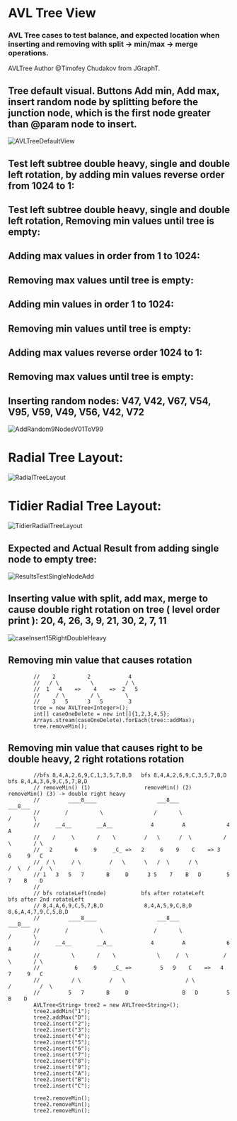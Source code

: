 # AVL Tree View
### AVL Tree cases to test balance, and expected location when inserting and removing with split -> min/max -> merge operations.
AVLTree Author @Timofey Chudakov from JGraphT.

## Tree default visual. Buttons Add min, Add max, insert random node by splitting before the junction node, which is the first node greater than @param node to insert.
![AVLTreeDefaultView](https://user-images.githubusercontent.com/54422342/173126062-152b807a-3698-4619-9557-9730eb95d861.jpg)

## Test left subtree double heavy, single and double left rotation, by adding min values reverse order from 1024 to 1:
## Test left subtree double heavy, single and double left rotation, Removing min values until tree is empty:

## Adding max values in order from 1 to 1024:
## Removing max values until tree is empty:

## Adding min values in order 1 to 1024:
## Removing min values until tree is empty:

## Adding max values reverse order 1024 to 1:
## Removing max values until tree is empty:

## Inserting random nodes: V47, V42, V67, V54, V95, V59, V49, V56, V42, V72 

![AddRandom9NodesV01ToV99](https://user-images.githubusercontent.com/54422342/173126082-96b397f8-7e79-4a54-945c-1a889db953a7.jpg)

# Radial Tree Layout:
![RadialTreeLayout](https://user-images.githubusercontent.com/54422342/173126376-6d48fbbd-0c23-404b-aa14-8be4537f769f.jpg)

# Tidier Radial Tree Layout:
![TidierRadialTreeLayout](https://user-images.githubusercontent.com/54422342/173126494-27283020-2317-4ce7-9139-6617181c6bf5.jpg)

## Expected and Actual Result from adding single node to empty tree: 
![ResultsTestSingleNodeAdd](https://user-images.githubusercontent.com/54422342/173126455-7f9bc6b1-6279-400b-ba2e-7f72b3e38e30.jpg)

## Inserting value with split, add max, merge to cause double right rotation on tree ( level order print ): 20, 4, 26, 3, 9, 21, 30, 2, 7, 11
![caseInsert15RightDoubleHeavy](https://user-images.githubusercontent.com/54422342/173217422-acd1fccd-ef28-47ae-8157-722843398c16.jpg)

## Removing min value that causes rotation

            //    2          2            4
            //   / \          \          / \
            //  1   4    =>    4    =>  2   5
            //     / \        / \        \
            //    3   5      3   5        3
            tree = new AVLTree<Integer>();
            int[] caseOneDelete = new int[]{1,2,3,4,5};
            Arrays.stream(caseOneDelete).forEach(tree::addMax);
            tree.removeMin();
## Removing min value that causes right to be double heavy, 2 right rotations rotation    

            //bfs 8,4,A,2,6,9,C,1,3,5,7,B,D   bfs 8,4,A,2,6,9,C,3,5,7,B,D  bfs 8,4,A,3,6,9,C,5,7,B,D
            // removeMin() (1)                 removeMin() (2)              removeMin() (3) -> double right heavy
            //         ____8____                   ___8___                 ___8___
            //        /          \                /       \               /       \
            //     __4__        __A__            4         A             4         A
            //    /     \       /    \         /   \      /  \          / \       / \
            //   2       6     9     _C_ =>   2     6    9    C    => 3    6     9   C
            //  / \     / \         /   \      \   /  \      / \          /  \  /   /  \
            // 1   3   5   7       B     D      3 5    7    B   D        5    7    B    D
            //
            // bfs rotateLeft(node)           bfs after rotateLeft      bfs after 2nd rotateLeft
            // 8,4,A,6,9,C,5,7,B,D             8,4,A,5,9,C,B,D          8,6,A,4,7,9,C,5,B,D
            //         ____8____                   ___8___                 ___8___
            //        /          \                /       \               /       \
            //     __4__        __A__            4         A             6         A
            //          \       /    \             \     /  \           / \       / \
            //           6     9     _C_ =>         5   9    C    =>   4   7     9   C
            //          / \         /   \                   / \           /         /  \
            //         5   7       B     D                 B   D         5         B    D
            AVLTree<String> tree2 = new AVLTree<String>();
            tree2.addMin("1");
            tree2.addMax("D");
            tree2.insert("2");
            tree2.insert("3");
            tree2.insert("4");
            tree2.insert("5");
            tree2.insert("6");
            tree2.insert("7");
            tree2.insert("8");
            tree2.insert("9");
            tree2.insert("A");
            tree2.insert("B");
            tree2.insert("C");

            tree2.removeMin();
            tree2.removeMin();
            tree2.removeMin();
            
 

